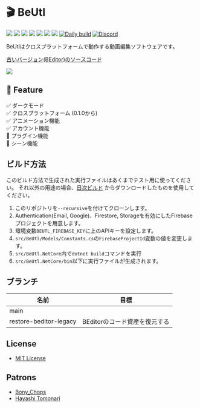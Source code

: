 # 🎬 BeUtl

![](https://img.shields.io/github/issues/b-editor/BeUtl)
![](https://img.shields.io/github/forks/b-editor/BeUtl)
![](https://img.shields.io/github/stars/b-editor/BeUtl)
![](https://img.shields.io/github/license/b-editor/BeUtl)
![](https://img.shields.io/github/downloads/b-editor/BeUtl/total)
![](https://img.shields.io/github/v/release/b-editor/BeUtl)
![](https://img.shields.io/github/repo-size/b-editor/BeUtl)
[![Daily build](https://github.com/b-editor/BeUtl/actions/workflows/daily-build.yml/badge.svg)](https://github.com/b-editor/BeUtl/actions/workflows/daily-build.yml)
[![Discord](https://img.shields.io/discord/868076100511760385.svg?label=&logo=discord&logoColor=ffffff&color=7389D8&labelColor=6A7EC2)](https://discord.gg/Bm3pnVc928)

BeUtlはクロスプラットフォームで動作する動画編集ソフトウェアです。  

[古いバージョン(BEditor)のソースコード](https://github.com/b-editor/BeUtl/tree/old/main)

![](https://raw.github.com/b-editor/BeUtl/main/assets/screenshots/screenshot-light-dark.png)

## 📖 Feature

✅ ダークモード  
✅ クロスプラットフォーム (0.1.0から)  
✅ アニメーション機能  
✅ アカウント機能  
🚧 プラグイン機能  
🚧 シーン機能  

## ビルド方法
このビルド方法で生成された実行ファイルはあくまでテスト用に使ってください。
それ以外の用途の場合、[日次ビルド](https://github.com/b-editor/BeUtl/actions/workflows/daily-build.yml)
からダウンロードしたものを使用してください。
1. このリポジトリを`--recursive`を付けてクローンします。
3. Authentication(Email, Google)、Firestore, Storageを有効にしたFirebaseプロジェクトを用意します。
4. 環境変数`BEUTL_FIREBASE_KEY`に上のAPIキーを設定します。
5. `src/BeUtl/Models/Constants.cs`の`FirebaseProjectId`変数の値を変更します。
6. `src/BeUtl.NetCore`内で`dotnet build`コマンドを実行
7. `src/BeUtl.NetCore/bin`以下に実行ファイルが生成されます。

## ブランチ
| 名前 | 目標 |
| --- | --- |
| main |  |
| restore-beditor-legacy | BEditorのコード資産を復元する |

## License

- [MIT License](https://github.com/b-editor/BeUtl/blob/main/LICENSE)

## Patrons

- [Bony_Chops](https://www.patreon.com/user/creators?u=52944861)
- [Hayashi Tomonari](https://www.patreon.com/user/creators?u=62872137)
